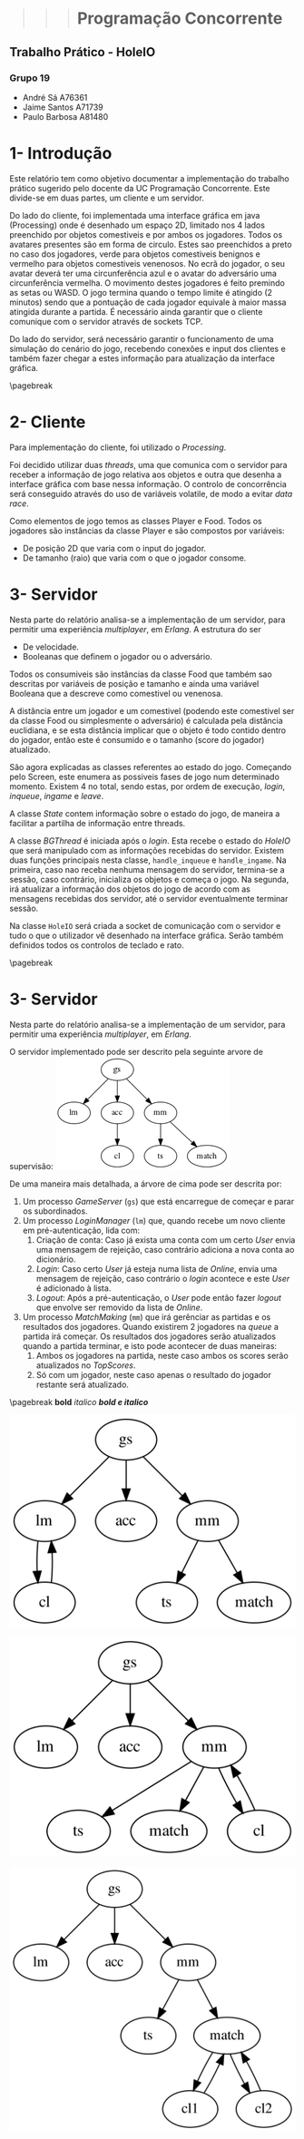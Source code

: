 >>># Programação Concorrente


## Trabalho Prático - HoleIO

### Grupo 19
* André Sá A76361
* Jaime Santos A71739
* Paulo Barbosa A81480


# 1- Introdução
Este relatório tem como objetivo documentar a implementação do trabalho prático sugerido pelo docente da UC Programação Concorrente. Este divide-se em duas partes, um cliente e um servidor.

Do lado do cliente, foi implementada uma interface gráfica em java (Processing) onde é desenhado um espaço 2D, limitado nos 4 lados preenchido por objetos comestiveis e por ambos os jogadores. Todos os avatares presentes são em forma de circulo. Estes sao preenchidos a preto no caso dos jogadores, verde para objetos comestiveis benignos e vermelho para objetos comestiveis venenosos. No ecrã do jogador, o seu avatar deverá ter uma circunferência azul e o avatar do adversário uma circunferência vermelha. O movimento destes jogadores é feito premindo as setas ou WASD. O jogo termina quando o tempo limite é atingido (2 minutos) sendo que a pontuação de cada jogador equivale à maior massa atingida durante a partida. É necessário ainda garantir que o cliente comunique com o servidor através de sockets TCP.

Do lado do servidor, será necessário garantir o funcionamento de uma simulação do cenário do jogo, recebendo conexões e input dos clientes e também fazer chegar a estes informação para atualização da interface gráfica.

\pagebreak

# 2- Cliente
Para implementação do cliente, foi utilizado o _Processing_. 

Foi decidido utilizar duas _threads_, uma que comunica com o servidor para receber a informação de jogo relativa aos objetos e outra que desenha a interface gráfica com base nessa informação. O controlo de concorrência será conseguido através do uso de variáveis volatile, de modo a evitar _data race_.

Como elementos de jogo temos as classes Player e Food. Todos os jogadores são instâncias da classe Player e são compostos por variáveis:

 * De posição 2D que varia com o input do jogador.
 * De tamanho (raio) que varia com o que o jogador consome.
# 3- Servidor 
Nesta parte do relatório analisa-se a implementação de um servidor, para permitir uma experiência _multiplayer_, em _Erlang_.
A estrutura do ser
 * De velocidade.
 * Booleanas que definem o jogador ou o adversário.

Todos os consumiveis são instâncias da classe Food que também sao descritas por variáveis de posição e tamanho e ainda uma variável Booleana que a descreve como comestivel ou venenosa.

A distância entre um jogador e um comestivel (podendo este comestivel ser da classe Food ou simplesmente o adversário) é calculada pela distância euclidiana, e se esta distância implicar que o objeto é todo contido dentro do jogador, então este é consumido e o tamanho (score do jogador) atualizado.

São agora explicadas as classes referentes ao estado do jogo. Começando pelo Screen, este enumera as possiveis fases de jogo num determinado momento. Existem 4 no total, sendo estas, por ordem de execução, _login_, _inqueue_, _ingame_ e _leave_.

A classe _State_ contem informação sobre o estado do jogo, de maneira a facilitar a partilha de informação entre threads.

A classe _BGThread_ é iniciada após o _login_. Esta recebe o estado do _HoleIO_ que será manipulado com as informações recebidas do servidor. Existem duas funções principais nesta classe, `handle_inqueue` e `handle_ingame`. Na primeira, caso nao receba nenhuma mensagem do servidor, termina-se a sessão, caso contrário, inicializa os objetos e começa o jogo. Na segunda, irá atualizar a informação dos objetos do jogo de acordo com as mensagens recebidas dos servidor, até o servidor eventualmente terminar sessão.

Na classe `HoleIO` será criada a socket de comunicação com o servidor e tudo o que o utilizador vê desenhado na interface gráfica. Serão também definidos todos os controlos de teclado e rato.

\pagebreak

# 3- Servidor 
Nesta parte do relatório analisa-se a implementação de um servidor, para permitir uma experiência _multiplayer_, em _Erlang_.

O servidor implementado pode ser descrito pela seguinte arvore de supervisão:
![Supervision tree](supervision_tree.png)

De uma maneira mais detalhada, a árvore de cima pode ser descrita por:

 1. Um processo _GameServer_ (`gs`) que está encarregue de começar e parar os subordinados.
 2. Um processo _LoginManager_ (`lm`) que, quando recebe um novo cliente em pré-autenticação, lida com:
     1. Criação de conta: Caso já exista uma conta com um certo _User_ envia uma mensagem de rejeição, caso contrário adiciona a nova conta ao dicionário.
     2. _Login_: Caso certo _User_ já esteja numa lista de _Online_, envia uma mensagem de rejeição, caso contrário o _login_ acontece e este _User_ é adicionado à lista.
     3. _Logout_: Após a pré-autenticação, o _User_ pode então fazer _logout_ que envolve ser removido da lista de _Online_.
 3. Um processo _MatchMaking_ (`mm`) que irá gerênciar as partidas e os resultados dos jogadores. Quando existirem 2 jogadores na _queue_ a partida irá começar. Os resultados dos jogadores serão atualizados quando a partida terminar, e isto pode acontecer de duas maneiras:
 	 1. Ambos os jogadores na partida, neste caso ambos os scores serão atualizados no _TopScores_.
 	 2. Só com um jogador, neste caso apenas o resultado do jogador restante será atualizado. 



\pagebreak
**bold** _italico_ __*bold e italico*__


![A client before authenticating](cl_auth.png)

![A client waiting for a match](cl_waiting.png)

![Two clients in-game](cl_ingame.png)
